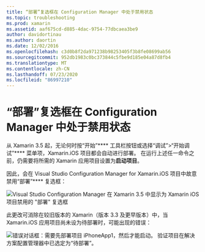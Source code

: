 ```yaml
---
title: “部署”复选框在 Configuration Manager 中处于禁用状态
ms.topic: troubleshooting
ms.prod: xamarin
ms.assetid: aaf675cd-d885-4dac-9754-77dbcaea3be9
author: davidortinau
ms.author: daortin
ms.date: 12/02/2016
ms.openlocfilehash: c3d0b8f2da971238b98253405f3b8fe08699ab56
ms.sourcegitcommit: 952db1983c0bc373844c5fbe9d185e04a87d8fb4
ms.translationtype: MT
ms.contentlocale: zh-CN
ms.lasthandoff: 07/23/2020
ms.locfileid: "86997210"
---
```

# <a name="deploy-checkboxes-disabled-in-configuration-manager"></a>“部署”复选框在 Configuration Manager 中处于禁用状态

从 Xamarin 3.5 起，无论何时按“开始”**** 工具栏按钮或选择“调试”>“开始调试”**** 菜单项，Xamarin.iOS 项目都会自动进行部署。 在运行上述任一命令之前，仍需要将所需的 Xamarin 应用项目设置为**启动项目**。

因此，会在 Visual Studio Configuration Manager for Xamarin.iOS 项目中故意禁用“部署”**** 复选框：

![Visual Studio Configuration Manager 在 Xamarin 3.5 中显示为 Xamarin iOS 项目禁用的 "部署" 复选框](deploy-checkboxes-images/configuration.png)

此更改可消除在较旧版本的 Xamarin（版本 3.3 及更早版本）中，当 Xamarin.iOS 应用项目尚未设为待部署时，可能出现的错误：

![错误对话框：需要先部署项目 iPhoneApp1，然后才能启动。 验证项目在解决方案配置管理器中已选定为“待部署”。](deploy-checkboxes-images/error.png)

